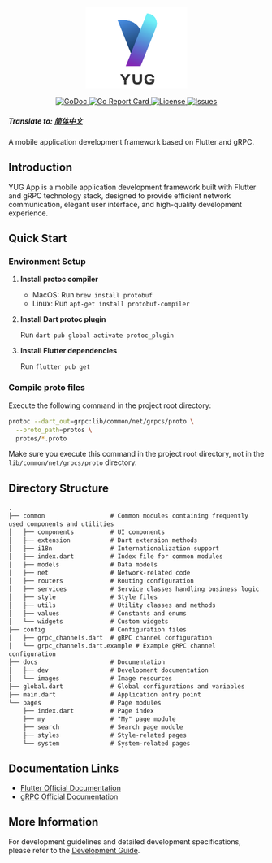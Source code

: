<p align="center">
    <a href="https://github.com/vtyug/yug-app" target="_blank">
        <img src="././lib/docs/images/yug.png?raw=true" width="200" height="auto">
    </a>
</p>

<p align="center">
    <a href="https://pkg.go.dev/github.com/vtyug/yug-app">
        <img src="https://img.shields.io/badge/GoDoc-Reference-blue" alt="GoDoc">
    </a>
    <a href="https://goreportcard.com/report/github.com/vtyug/yug-app">
        <img src="https://img.shields.io/badge/Go%20Report%20Card-Grade-blue" alt="Go Report Card">
    </a>
    <a href="https://github.com/vtyug/yug-app/blob/main/LICENSE">
        <img src="https://img.shields.io/github/license/vtyug/yug-app" alt="License">
    </a>
    <a href="https://github.com/vtyug/yug-app/issues">
        <img src="https://img.shields.io/github/issues/vtyug/yug-app" alt="Issues">
    </a>
</p>

##### Translate to: [简体中文](./README-CN.md)

A mobile application development framework based on Flutter and gRPC.

## Introduction

YUG App is a mobile application development framework built with Flutter and gRPC technology stack, designed to provide efficient network communication, elegant user interface, and high-quality development experience.

## Quick Start

### Environment Setup

1. **Install protoc compiler**

   - MacOS: Run `brew install protobuf`
   - Linux: Run `apt-get install protobuf-compiler`

2. **Install Dart protoc plugin**

   Run `dart pub global activate protoc_plugin`

3. **Install Flutter dependencies**

   Run `flutter pub get`

### Compile proto files

Execute the following command in the project root directory:

```bash
protoc --dart_out=grpc:lib/common/net/grpcs/proto \
  --proto_path=protos \
  protos/*.proto
```

Make sure you execute this command in the project root directory, not in the `lib/common/net/grpcs/proto` directory.

## Directory Structure

```
.
├── common                  # Common modules containing frequently used components and utilities
│   ├── components          # UI components
│   ├── extension           # Dart extension methods
│   ├── i18n                # Internationalization support
│   ├── index.dart          # Index file for common modules
│   ├── models              # Data models
│   ├── net                 # Network-related code
│   ├── routers             # Routing configuration
│   ├── services            # Service classes handling business logic
│   ├── style               # Style files
│   ├── utils               # Utility classes and methods
│   ├── values              # Constants and enums
│   └── widgets             # Custom widgets
├── config                  # Configuration files
│   ├── grpc_channels.dart  # gRPC channel configuration
│   └── grpc_channels.dart.example # Example gRPC channel configuration
├── docs                    # Documentation
│   ├── dev                 # Development documentation
│   └── images              # Image resources
├── global.dart             # Global configurations and variables
├── main.dart               # Application entry point
└── pages                   # Page modules
    ├── index.dart          # Page index
    ├── my                  # "My" page module
    ├── search              # Search page module
    ├── styles              # Style-related pages
    └── system              # System-related pages
```

## Documentation Links

- [Flutter Official Documentation](https://flutter.dev/docs)
- [gRPC Official Documentation](https://grpc.io/docs)

## More Information

For development guidelines and detailed development specifications, please refer to the [Development Guide](docs/DEVELOPMENT_GUIDE.md).
